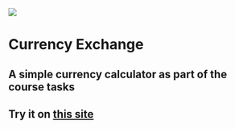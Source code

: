 ![](https://ps.w.org/currency-exchange-for-woocommerce/assets/icon-128x128.gif)
# Currency Exchange
## A simple currency calculator as part of the course tasks
## Try it on [this site](https://b0l0x.github.io/CurrencyExchange/)

